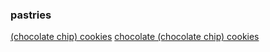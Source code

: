 ### pastries
[(chocolate chip) cookies](/pastries/cookies.md)
[chocolate (chocolate chip) cookies](/pastries/chocolate_cookies.md)
